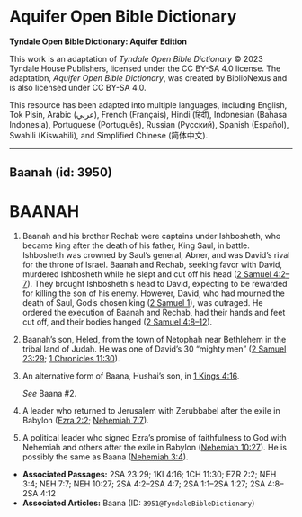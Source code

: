 # Aquifer Open Bible Dictionary

**Tyndale Open Bible Dictionary: Aquifer Edition**

This work is an adaptation of *Tyndale Open Bible Dictionary* © 2023 Tyndale House Publishers, licensed under the CC BY\-SA 4\.0 license. The adaptation, *Aquifer Open Bible Dictionary*, was created by BiblioNexus and is also licensed under CC BY\-SA 4\.0\.

This resource has been adapted into multiple languages, including English, Tok Pisin, Arabic (عربي), French (Français), Hindi (हिंदी), Indonesian (Bahasa Indonesia), Portuguese (Português), Russian (Русский), Spanish (Español), Swahili (Kiswahili), and Simplified Chinese (简体中文).



--------------------------------

## Baanah (id: 3950)

BAANAH
======

1. Baanah and his brother Rechab were captains under Ishbosheth, who became king after the death of his father, King Saul, in battle. Ishbosheth was crowned by Saul’s general, Abner, and was David’s rival for the throne of Israel. Baanah and Rechab, seeking favor with David, murdered Ishbosheth while he slept and cut off his head ([2 Samuel 4:2](https://ref.ly/2Sam4:2-2Sam4:7)[–](https://ref.ly/2Sam4:2-2Sam4:7)[7](https://ref.ly/2Sam4:2-2Sam4:7)). They brought Ishbosheth's head to David, expecting to be rewarded for killing the son of his enemy. However, David, who had mourned the death of Saul, God’s chosen king ([2 Samuel 1](https://ref.ly/2Sam1:1-2Sam1:27)), was outraged. He ordered the execution of Baanah and Rechab, had their hands and feet cut off, and their bodies hanged ([2 Samuel 4:8–12](https://ref.ly/2Sam4:8-2Sam4:12)).
2. Baanah’s son, Heled, from the town of Netophah near Bethlehem in the tribal land of Judah. He was one of David’s 30 “mighty men” ([2 Samuel 23:29](https://ref.ly/2Sam23:29); [1 Chronicles 11:30](https://ref.ly/1Chr11:30)).
3. An alternative form of Baana, Hushai’s son, in [1 Kings 4:16](https://ref.ly/1Kgs4:16).

    *See* Baana \#2.

4. A leader who returned to Jerusalem with Zerubbabel after the exile in Babylon ([Ezra 2:2](https://ref.ly/Ezra2:2); [Nehemiah 7:7](https://ref.ly/Neh7:7)).
5. A political leader who signed Ezra’s promise of faithfulness to God with Nehemiah and others after the exile in Babylon ([Nehemiah 10:27](https://ref.ly/Neh10:27)). He is possibly the same as Baana ([Nehemiah 3:4](https://ref.ly/Neh3:4)).

* **Associated Passages:** 2SA 23:29; 1KI 4:16; 1CH 11:30; EZR 2:2; NEH 3:4; NEH 7:7; NEH 10:27; 2SA 4:2–2SA 4:7; 2SA 1:1–2SA 1:27; 2SA 4:8–2SA 4:12
* **Associated Articles:** Baana (ID: `3951@TyndaleBibleDictionary`)

